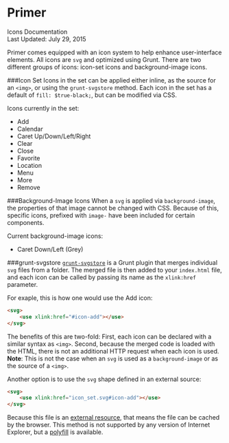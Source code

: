 Primer
===
Icons Documentation  
Last Updated: July 29, 2015

Primer comes equipped with an icon system to help enhance user-interface elements. All icons are `svg` and optimized using Grunt. There are two different groups of icons: icon-set icons and background-image icons.

###Icon Set
Icons in the set can be applied either inline, as the source for an `<img>`, or using the `grunt-svgstore` method. Each icon in the set has a default of `fill: $true-black;`, but can be modified via CSS.

Icons currently in the set:

- Add
- Calendar
- Caret Up/Down/Left/Right
- Clear
- Close
- Favorite
- Location
- Menu
- More
- Remove

###Background-Image Icons
When a `svg` is applied via `background-image`, the properties of that image cannot be changed with CSS. Because of this, specific icons, prefixed with `image-` have been included for certain components.

Current background-image icons:

- Caret Down/Left (Grey)

###grunt-svgstore
[`grunt-svgstore`](https://github.com/FWeinb/grunt-svgstore) is a Grunt plugin that merges individual `svg` files from a folder. The merged file is then added to your `index.html` file, and each icon can be called by passing its name as the `xlink:href` parameter.

For exaple, this is how one would use the Add icon:

```html
<svg>
	<use xlink:href="#icon-add"></use>
</svg>
```

The benefits of this are two-fold: First, each icon can be declared with a similar syntax as `<img>`. Second, because the merged code is loaded with the HTML, there is not an additional HTTP request when each icon is used. **Note**: This is not the case when an `svg` is used as a `background-image` or as the source of a `<img>`.

Another option is to use the `svg` shape defined in an external source:

```html
<svg>
	<use xlink:href="icon_set.svg#icon-add"></use>
</svg>
```

Because this file is an [external resource](https://css-tricks.com/svg-use-external-source/), that means the file can be cached by the browser. This method is not supported by any version of Internet Explorer, but a [polyfill](https://github.com/jonathantneal/svg4everybody) is available.